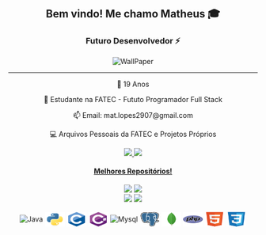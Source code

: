 <h2 align="center"> Bem vindo! Me chamo Matheus 🎓</h2>
<h3 align="center"> Futuro Desenvolvedor ⚡</h3>

<div align="center">
<img src="https://i.pinimg.com/originals/83/f6/5e/83f65e8c6efc88fabfcfbb11cf63bd8a.gif" height="400" wheight="200" border="0" alt="WallPaper">
</div><hr>

<div align="center">
<p> 🎉 19 Anos </p>
<p> 🎒 Estudante na FATEC - Fututo Programador Full Stack </p>
<p> 📫 Email: mat.lopes2907@gmail.com </p>
<p> 💻 Arquivos Pessoais da FATEC e Projetos Próprios </p>
</div>

<div align="center">
<a href= "https://github.com/MathLopes29">
<img height="180em" src="https://github-readme-stats.vercel.app/api?username=MathLopes29&show_icons=true&theme=react"/>
<img height="180em" src="https://github-readme-stats.vercel.app/api/top-langs/?username=MathLopes29&layout=compact&langs_count=10&&show_icons=true&theme=react"/>
  
 <h4> Melhores Repositórios! </h4>
<a href= "https://github.com/MathLopes29/Back_End_1"><img height="110em" src="https://github-readme-stats.vercel.app/api/pin/?username=MathLopes29&repo=Back-End_1&langs_count=7&&show_icons=true&theme=react"/></a>
<a href="https://github.com/MathLopes29/Site-Foot-Future"><img height="110em" src="https://github-readme-stats.vercel.app/api/pin/?username=MathLopes29&repo=Site-Foot-Future&langs_count=7&&show_icons=true&theme=react"/></a><br>
<a href="https://github.com/MathLopes29/Liloca-Fest"><img height="110em" src="https://github-readme-stats.vercel.app/api/pin/?username=MathLopes29&repo=Liloca-Fest&langs_count=7&&show_icons=true&theme=react"/></a>
<a href="https://github.com/MathLopes29/Tech-Entregas"><img height="110em" src="https://github-readme-stats.vercel.app/api/pin/?username=MathLopes29&repo=Tech-Entregas&langs_count=7&&show_icons=true&theme=react"/></a>
</div>
  
<div style="display:inline_block" align="center"><br>
<img align="center" alt="Java" height="30" width="40" src="https://cdn.jsdelivr.net/gh/devicons/devicon/icons/java/java-original.svg">
<img align="center" alt="Python" height="30" width="40" src="https://raw.githubusercontent.com/devicons/devicon/master/icons/python/python-original.svg">
<img align="center" alt="C" height="30" width="40" src="https://raw.githubusercontent.com/devicons/devicon/master/icons/c/c-original.svg">
<img align="center" alt="C#" height="30" width="40" src="https://github.com/devicons/devicon/blob/master/icons/csharp/csharp-original.svg">
<img align="center" alt="Mysql" height="30" width="40" src="https://cdn.jsdelivr.net/gh/devicons/devicon/icons/mysql/mysql-original.svg">
<img align="center" alt="PostgreSQL" height="30" width="40" src="https://github.com/devicons/devicon/blob/master/icons/postgresql/postgresql-original.svg">
<img align="center" alt="MongoDB" height="30" width="40" src="https://github.com/devicons/devicon/blob/master/icons/mongodb/mongodb-original.svg">
<img align="center" alt="PHP" height="30" width="40" src="https://github.com/devicons/devicon/blob/master/icons/php/php-original.svg">
<img align="center" alt="HTML" height="30" width="40" src="https://raw.githubusercontent.com/devicons/devicon/master/icons/html5/html5-original.svg">
<img align="center" alt="CSS" height="30" width="40" src="https://raw.githubusercontent.com/devicons/devicon/master/icons/css3/css3-original.svg">
</div><br>

